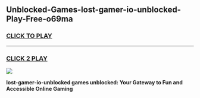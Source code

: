 
## Unblocked-Games-lost-gamer-io-unblocked-Play-Free-o69ma
<h3>
<a href="https://premium76.site?title=lost-gamer-io-unblocked&ref=23A">CLICK TO PLAY</a></h3>
<hr>

<h3>
<a href="https://premium76.site?title=lost-gamer-io-unblocked&ref=23A">CLICK 2 PLAY</a>
  
</h3>

<a href="https://premium76.site?title=lost-gamer-io-unblocked&ref=23A"><img src="https://clearcache.store/games.png"></a>


**lost-gamer-io-unblocked games unblocked: Your Gateway to Fun and Accessible Online Gaming**
